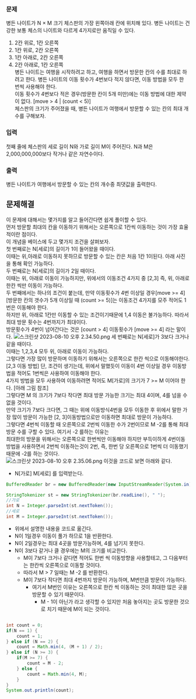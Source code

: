 ### 문제
병든 나이트가 N × M 크기 체스판의 가장 왼쪽아래 칸에 위치해 있다. 병든 나이트는 건강한 보통 체스의 나이트와 다르게 4가지로만 움직일 수 있다.  
1. 2칸 위로, 1칸 오른쪽  
2. 1칸 위로, 2칸 오른쪽  
3. 1칸 아래로, 2칸 오른쪽  
4. 2칸 아래로, 1칸 오른쪽  
병든 나이트는 여행을 시작하려고 하고, 여행을 하면서 방문한 칸의 수를 최대로 하려고 한다. 병든 나이트의 이동 횟수가 4번보다 적지 않다면, 이동 방법을 모두 한 번씩 사용해야 한다.    
이동 횟수가 4번보다 적은 경우(방문한 칸이 5개 미만)에는 이동 방법에 대한 제약이 없다. [move > 4 | (count < 5)]  
체스판의 크기가 주어졌을 때, 병든 나이트가 여행에서 방문할 수 있는 칸의 최대 개수를 구해보자.  

### 입력
첫째 줄에 체스판의 세로 길이 N와 가로 길이 M이 주어진다. N과 M은 2,000,000,000보다 작거나 같은 자연수이다.  

### 출력
병든 나이트가 여행에서 방문할 수 있는 칸의 개수중 최댓값을 출력한다.  


## 문제해결
이 문제에 대해서는 몇가지를 알고 들어간다면 쉽게 풀이할 수 있다.   
먼저 방문할 최대의 칸을 이동하기 위해서는 오른쪽으로 1칸씩 이동하는 것이 가장 효율적이란 점이다.   
이 개념을 베이스에 두고 몇가지 조건을 살펴보자.  
첫 번째로는 N[세로]의 길이가 1이 들어왔을 때이다.   
이때는 위,아래로 이동하지 못하므로 방문할 수 있는 칸은 처음 1칸 1이된다. 아래 사진을 통해 확인 가능하다.   
두 번째로는 N[세로]의 길이가 2일 때이다.  
이때는 위, 아래로 이동이 가능하지만, 위에서의 이동조건 4가지 중 [2,3] 즉, 위, 아래로 한칸 씩만 이동이 가능하다.  
두 번째에서는 하나의 조건이 붙는데, 만약 이동횟수가 4번 이상일 경우[move >= 4] [방문한 칸의 갯수가 5개 이상일 때 (count >= 5)]는 이동조건 4가지를 모주 적어도 1번은 이동해야 한다.   
하지만 위, 아래로 1칸만 이동할 수 있는 조건이기때문에 1,4 이동은 불가능하다. 따라서 최대 방문 횟수는 4번까지가 최대이다.   
방문횟수가 4번이 넘어간다는 것은 [count > 4] 이동횟수가 [move >= 4] 라는 말이다.
![스크린샷 2023-08-10 오후 2.34.50.png](..%2F..%2F..%2F..%2F..%2F..%2F..%2F%EC%8A%A4%ED%81%AC%EB%A6%B0%EC%83%B7%202023-08-10%20%EC%98%A4%ED%9B%84%202.34.50.png)
세 번째로는 N[세로]가 3보다 크거나 같을 때이다.   
이때는 1,2,3,4 모두 위, 아래로 이동이 가능하다.   
그렇다면 가장 많이 방문하며 이동하기 위해서는 오른쪽으로 한칸 씩으로 이동해야한다. [2,3 이동 방법]
단, 조건이 생기는데, 위에서 말했듯이 이동이 4번 이상일 경우 이동방법을 적어도 1번씩은 사용하여 이동해야 한다.  
4가지 방법을 모두 사용하여 이동하려면 적어도 M[가로]의 크기가 7 >= M 이어야 한다. [아래 그림 참조]    
그렇다면 M 의 크기가 7보다 작다면 최대 방문 가능한 크기는 최대 4이며, 4를 넘을 수 없을 것이다.    
만약 크기가 7보다 크다면, 그 때는 위에 이동방식4번을 모두 이동한 후 위에서 말한 가장 많이 방문이 가능한 [2, 3]이동방법으로만 이동하면 최대로 방문이 가능하다.    
그렇다면 4번씩 이동할 때 오른쪽으로 2번씩 이동한 수가 2번이므로 M -2를 통해 최대 방문 수를 구할 수 있다. 여기서 -2 를하는 이유는   
최대한의 방문을 위해서는 오른쪽으로 한번씩만 이동해야 하지만 부득이하게 4번이동방법을 사용하면서 2번씩 이동하는것이 2번, 즉, 한번 당 오른쪽으로 1번씩 더 이동했기 때문에 -2를 하는 것이다.  
![스크린샷 2023-08-10 오후 2.35.06.png](..%2F..%2F..%2F..%2F..%2F..%2F..%2F%EC%8A%A4%ED%81%AC%EB%A6%B0%EC%83%B7%202023-08-10%20%EC%98%A4%ED%9B%84%202.35.06.png)
이것을 코드로 보면 아래와 같다.   


- N[가로] M[세로] 를 입력받는다.
```java
BufferedReader br = new BufferedReader(new InputStreamReader(System.in));

StringTokenizer st = new StringTokenizer(br.readLine(), " ");
//가로
int N = Integer.parseInt(st.nextToken());
//세로
int M = Integer.parseInt(st.nextToken());
```

- 위에서 설명한 내용을 코드로 옮긴다.
- N이 1일경우 이동이 풀가 하므로 1을 반환한다.
- N이 2일경우는 최대 4곳을 방문가능하며, 4를 넘기지 못한다.
- N이 3보다 같거나 클 경우에는 M의 크기를 비교한다.
  - M이 7보다 크거나 같다면 적어도 한번 씩 이동방향을 사용할테고, 그 다음부터는 한칸씩 오른쪽으로 이동할 것이다. 
  - 따라서 M > 7 일때는 M -2 를 반환한다.
  - M이 7보다 작다면 최대 4번까지 방문이 가능하며, M번만큼 방문이 가능하다. 
    - 여기서 M번인 이유는 오른쪽으로 한칸 씩 이동하는 것이 최대한 많은 곳을 방문할 수 있기 때문이다.
      - M - 1이 아닌가 라고 생각할 수 있지만 처음 놓아지는 곳도 방문한 것으로 치기 때문에 M이 되는 것이다.
```java

int count = 0;
if(N == 1) {
    count = 1;
} else if (N == 2) {
    count = Math.min(4, (M + 1) / 2);
} else if (N >= 3) {
    if(M >= 7) {
        count = M - 2;
    } else {
        count = Math.min(4, M);
    }
}
System.out.println(count);
```